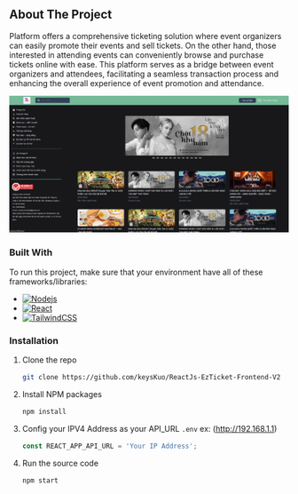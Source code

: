 <!-- ABOUT THE PROJECT -->
## About The Project

Platform offers a comprehensive ticketing solution where event organizers can easily promote their events and sell tickets.
On the other hand, those interested in attending events can conveniently browse and purchase tickets online with ease.
This platform serves as a bridge between event organizers and attendees, facilitating a seamless transaction process and enhancing the overall experience of event promotion and attendance. 

<img src="public/capture.png" >

### Built With

To run this project, make sure that your environment have all of these frameworks/libraries:

* [![Nodejs][Node.js]][Node-url]
* [![React][React.js]][React-url]
* [![TailwindCSS][TailwindCSS]][TailwindCSS-url]


### Installation

1. Clone the repo
   ```sh
   git clone https://github.com/keysKuo/ReactJs-EzTicket-Frontend-V2
   ```
2. Install NPM packages
   ```sh
   npm install
   ```
3. Config your IPV4 Address as your API_URL `.env` ex: (http://192.168.1.1)

   ```js
   const REACT_APP_API_URL = 'Your IP Address'; 
   ```
4. Run the source code
   ```sh
   npm start
   ```


<!-- MARKDOWN LINKS & IMAGES -->
<!-- https://www.markdownguide.org/basic-syntax/#reference-style-links -->
[contributors-shield]: https://img.shields.io/github/contributors/othneildrew/Best-README-Template.svg?style=for-the-badge
[contributors-url]: https://github.com/othneildrew/Best-README-Template/graphs/contributors
[forks-shield]: https://img.shields.io/github/forks/othneildrew/Best-README-Template.svg?style=for-the-badge
[forks-url]: https://github.com/othneildrew/Best-README-Template/network/members
[stars-shield]: https://img.shields.io/github/stars/othneildrew/Best-README-Template.svg?style=for-the-badge
[stars-url]: https://github.com/othneildrew/Best-README-Template/stargazers
[issues-shield]: https://img.shields.io/github/issues/othneildrew/Best-README-Template.svg?style=for-the-badge
[issues-url]: https://github.com/othneildrew/Best-README-Template/issues
[license-shield]: https://img.shields.io/github/license/othneildrew/Best-README-Template.svg?style=for-the-badge
[license-url]: https://github.com/othneildrew/Best-README-Template/blob/master/LICENSE.txt
[linkedin-shield]: https://img.shields.io/badge/-LinkedIn-black.svg?style=for-the-badge&logo=linkedin&colorB=555
[linkedin-url]: https://linkedin.com/in/othneildrew
[product-screenshot]: images/screenshot.png
[TailwindCSS]: https://img.shields.io/badge/Tailwind_CSS-38B2AC?style=for-the-badge&logo=tailwind-css&logoColor=white
[TailwindCSS-url]: https://tailwindcss.com
[React.js]: https://img.shields.io/badge/React-20232A?style=for-the-badge&logo=react&logoColor=61DAFB
[React-url]: https://reactjs.org/
[Node.js]: https://img.shields.io/badge/Node.js-43853D?style=for-the-badge&logo=node.js&logoColor=white
[Node-url]: https://nodejs.org/
[Expo.js]: https://img.shields.io/badge/expo-1C1E24?style=for-the-badge&logo=expo&logoColor=#D04A37
[Expo-url]: https://expo.dev
